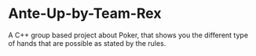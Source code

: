 # Ante-Up-by-Team-Rex
A C++ group based project about Poker, that shows you the different type of hands that are possible as stated by the rules.
